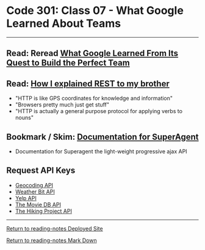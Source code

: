 # Code 301: Class 07 - What Google Learned About Teams

***

## Read: Reread [What Google Learned From Its Quest to Build the Perfect Team](https://www.nytimes.com/2016/02/28/magazine/what-google-learned-from-its-quest-to-build-the-perfect-team.html)

## Read: [How I explained REST to my brother](https://gist.github.com/brookr/5977550)

- "HTTP is like GPS coordinates for knowledge and information"
- "Browsers pretty much just get stuff"
- "HTTP is actually a general purpose protocol for applying verbs to nouns"

## Bookmark / Skim: [Documentation for SuperAgent](https://visionmedia.github.io/superagent/)

- Documentation for Superagent the light-weight progressive ajax API

## Request API Keys

- [Geocoding API](https://locationiq.com/)
- [Weather Bit API](https://www.weatherbit.io/)
- [Yelp API](https://www.yelp.com/developers/documentation/v3/business_search)
- [The Movie DB API](https://developers.themoviedb.org/3/getting-started/introduction)
- [The Hiking Project API](https://www.hikingproject.com/data)

***

[Return to reading-notes Deployed Site](https://simon-panek.github.io/reading-notes/)

[Return to reading-notes Mark Down](https://github.com/simon-panek/reading-notes)
